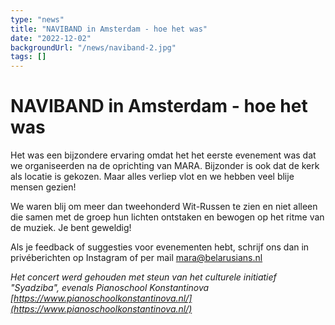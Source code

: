 ```yaml
---
type: "news"
title: "NAVIBAND in Amsterdam - hoe het was"
date: "2022-12-02"
backgroundUrl: "/news/naviband-2.jpg"
tags: []
---
```


# NAVIBAND in Amsterdam - hoe het was

Het was een bijzondere ervaring omdat het het eerste evenement was dat we organiseerden na de oprichting van MARA. Bijzonder is ook dat de kerk als locatie is gekozen. Maar alles verliep vlot en we hebben veel blije mensen gezien!

We waren blij om meer dan tweehonderd Wit-Russen te zien en niet alleen die samen met de groep hun lichten ontstaken en bewogen op het ritme van de muziek. Je bent geweldig!

Als je feedback of suggesties voor evenementen hebt, schrijf ons dan in privéberichten op Instagram of per mail [mara@belarusians.nl](mailto:mara@belarusians.nl)

_Het concert werd gehouden met steun van het culturele initiatief "Syadziba", evenals Pianoschool Konstantinova [https://www.pianoschoolkonstantinova.nl/](https://www.pianoschoolkonstantinova.nl/)_